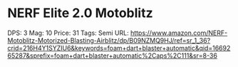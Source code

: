 # NERF Elite 2.0 Motoblitz

DPS: 3
Mag: 10
Price: 31
Tags: Semi
URL: https://www.amazon.com/NERF-Motoblitz-Motorized-Blasting-Airblitz/dp/B09NZMQ9HJ/ref=sr_1_36?crid=216H4Y1SYZIU6&keywords=foam+dart+blaster+automatic&qid=1669265287&sprefix=foam+dart+blaster+automatic%2Caps%2C111&sr=8-36